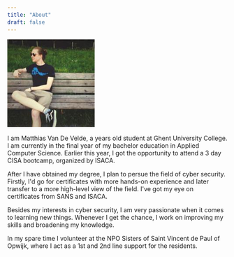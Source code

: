 ```yaml
---
title: "About"
draft: false
---
```


<img src="/img/self-portrait.jpeg" class="mb-5 rounded mx-auto d-block" alt="Self portrait">

I am Matthias Van De Velde, a <span id="age"></span> years old student at Ghent University College. I am currently in the final year of my bachelor education in Applied Computer Science. Earlier this year, I got the opportunity to attend a 3 day CISA bootcamp, organized by ISACA.

After I have obtained my degree, I plan to persue the field of cyber security.
Firstly, I'd go for certificates with more hands-on experience and later transfer to a more high-level view of the field.
I've got my eye on certificates from SANS and ISACA.

Besides my interests in cyber security, I am very passionate when it comes to learning new things. Whenever I get the chance, I work on improving my skills and broadening my knowledge.

In my spare time I volunteer at the NPO Sisters of Saint Vincent de Paul of Opwijk, where I act as a 1st and 2nd line support for the residents.



<script src="/js/ageCalculator.js"></script>
